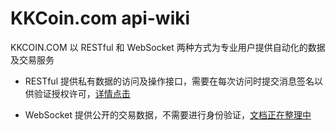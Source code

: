 # KKCoin.com api-wiki

KKCOIN.COM 以 RESTful 和 WebSocket 两种方式为专业用户提供自动化的数据及交易服务

- RESTful 提供私有数据的访问及操作接口，需要在每次访问时提交消息签名以供验证授权许可，[详情点击](https://github.com/KKCoinEx/api-wiki/wiki/RESTful--API)

- WebSocket 提供公开的交易数据，不需要进行身份验证，[文档正在整理中](https://github.com/KKCoinEx/api-wiki/wiki/WebSocket-API)
